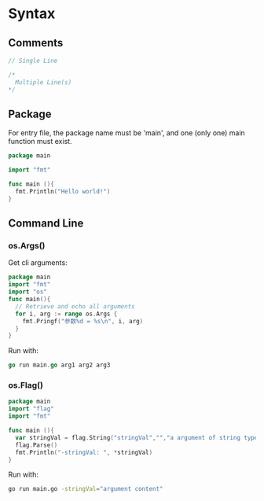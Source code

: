 # Syntax

## Comments

```go
// Single Line

/*
  Multiple Line(s)
*/
```

## Package

For entry file, the package name must be 'main', and one (only one) main function must exist.

```go
package main

import "fmt"

func main (){
  fmt.Println("Hello world!")
}
```

## Command Line

### os.Args()

Get cli arguments:

```go
package main
import "fmt"
import "os"
func main(){
  // Retrieve and echo all arguments
  for i, arg := range os.Args {
    fmt.Pringf("参数%d = %s\n", i, arg)
  }
}
```

Run with:

```go
go run main.go arg1 arg2 arg3
```

### os.Flag()

```go
package main
import "flag"
import "fmt"

func main (){
  var stringVal = flag.String("stringVal","","a argument of string type")
  flag.Parse()
  fmt.Println("-stringVal: ", *stringVal)
}
```

Run with:

```bash
go run main.go -stringVal="argument content"
```
